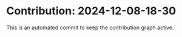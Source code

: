 # Contribution: 2024-12-08-18-30
This is an automated commit to keep the contribution graph active.
